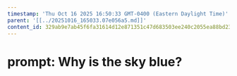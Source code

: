 ```yaml
---
timestamp: 'Thu Oct 16 2025 16:50:33 GMT-0400 (Eastern Daylight Time)'
parent: '[[../20251016_165033.07e056a5.md]]'
content_id: 329ab9e7ab45f6fa31614d12e871351c47d683503ee240c2055ea88bd23b047a
---
```


# prompt: Why is the sky blue?
